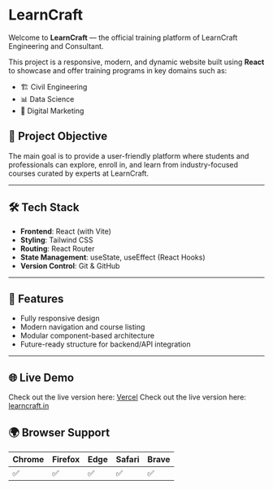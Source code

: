 # LearnCraft

Welcome to **LearnCraft** — the official training platform of LearnCraft Engineering and Consultant.

This project is a responsive, modern, and dynamic website built using **React** to showcase and offer training programs in key domains such as:

- 🏗️ Civil Engineering  
- 📊 Data Science  
- 📣 Digital Marketing  

## 🚀 Project Objective

The main goal is to provide a user-friendly platform where students and professionals can explore, enroll in, and learn from industry-focused courses curated by experts at LearnCraft.

---

## 🛠️ Tech Stack

- **Frontend**: React (with Vite)
- **Styling**: Tailwind CSS
- **Routing**: React Router
- **State Management**: useState, useEffect (React Hooks)
- **Version Control**: Git & GitHub

---

## 📌 Features

- Fully responsive design
- Modern navigation and course listing
- Modular component-based architecture
- Future-ready structure for backend/API integration

---

## 🌐 Live Demo
Check out the live version here: [Vercel](https://learn-craft.vercel.app/)
Check out the live version here: [learncraft.in](https://learncrafttraining.in)
## 🌍 Browser Support

| Chrome | Firefox | Edge | Safari | Brave |
|--------|---------|------|--------|-------|
| ✅     | ✅     | ✅   | ✅    | ✅    |
